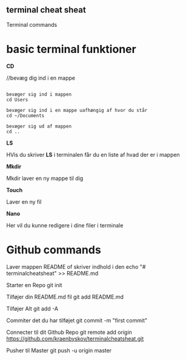 ## terminal cheat sheat

Terminal commands 

# basic terminal funktioner
**CD**

//bevæg dig ind i en mappe
```console

bevæger sig ind i mappen
cd Users

bevæger sig ind i en mappe uafhængig af hvor du står 
cd ~/Documents

bevæger sig ud af mappen
cd ..

```

**LS**

HVis du skriver **LS** i terminalen får du en liste af hvad der er i mappen

**Mkdir**

Mkdir laver en ny mappe til dig

**Touch**

Laver en ny fil 

**Nano**

Her vil du kunne redigere i dine filer i terminale



# Github commands

Laver mappen README of skriver indhold i den
echo "# terminalcheatsheat" >> README.md

Starter en Repo
git init

Tilføjer din README.md fil 
git add README.md

Tilføjer Alt
git add -A

Commiter det du har tilføjet 
git commit -m "first commit"

Connecter til dit Github Repo
git remote add origin https://github.com/kraenbyskov/terminalcheatsheat.git

Pusher til Master
git push -u origin master 

